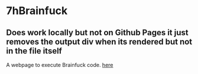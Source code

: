 # 7hBrainfuck
## Does work locally but not on Github Pages it just removes the output div when its rendered but not in the file itself
A webpage to execute Brainfuck code. [here](https://7h3730b.github.io/7hBrainfuck/)
